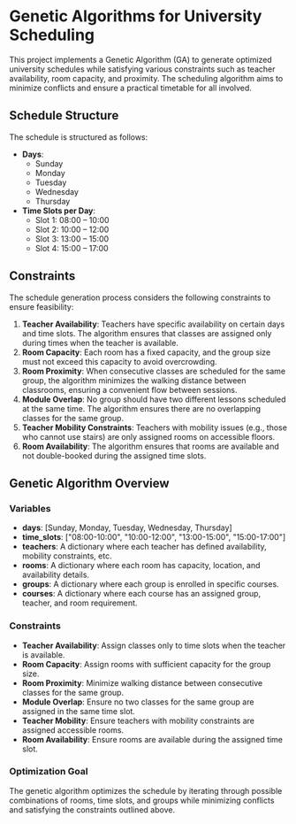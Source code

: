 <h1>Genetic Algorithms for University Scheduling</h1>

<p>This project implements a Genetic Algorithm (GA) to generate optimized university schedules while satisfying various constraints such as teacher availability, room capacity, and proximity. The scheduling algorithm aims to minimize conflicts and ensure a practical timetable for all involved.</p>

<h2>Schedule Structure</h2>

<p>The schedule is structured as follows:</p>

<ul>
  <li><strong>Days</strong>:
    <ul>
      <li>Sunday</li>
      <li>Monday</li>
      <li>Tuesday</li>
      <li>Wednesday</li>
      <li>Thursday</li>
    </ul>
  </li>
  <li><strong>Time Slots per Day</strong>:
    <ul>
      <li>Slot 1: 08:00 – 10:00</li>
      <li>Slot 2: 10:00 – 12:00</li>
      <li>Slot 3: 13:00 – 15:00</li>
      <li>Slot 4: 15:00 – 17:00</li>
    </ul>
  </li>
</ul>

<h2>Constraints</h2>

<p>The schedule generation process considers the following constraints to ensure feasibility:</p>

<ol>
  <li><strong>Teacher Availability</strong>: Teachers have specific availability on certain days and time slots. The algorithm ensures that classes are assigned only during times when the teacher is available.</li>
  <li><strong>Room Capacity</strong>: Each room has a fixed capacity, and the group size must not exceed this capacity to avoid overcrowding.</li>
  <li><strong>Room Proximity</strong>: When consecutive classes are scheduled for the same group, the algorithm minimizes the walking distance between classrooms, ensuring a convenient flow between sessions.</li>
  <li><strong>Module Overlap</strong>: No group should have two different lessons scheduled at the same time. The algorithm ensures there are no overlapping classes for the same group.</li>
  <li><strong>Teacher Mobility Constraints</strong>: Teachers with mobility issues (e.g., those who cannot use stairs) are only assigned rooms on accessible floors.</li>
  <li><strong>Room Availability</strong>: The algorithm ensures that rooms are available and not double-booked during the assigned time slots.</li>
</ol>

<h2>Genetic Algorithm Overview</h2>

<h3>Variables</h3>
<ul>
  <li><strong>days</strong>: [Sunday, Monday, Tuesday, Wednesday, Thursday]</li>
  <li><strong>time_slots</strong>: ["08:00-10:00", "10:00-12:00", "13:00-15:00", "15:00-17:00"]</li>
  <li><strong>teachers</strong>: A dictionary where each teacher has defined availability, mobility constraints, etc.</li>
  <li><strong>rooms</strong>: A dictionary where each room has capacity, location, and availability details.</li>
  <li><strong>groups</strong>: A dictionary where each group is enrolled in specific courses.</li>
  <li><strong>courses</strong>: A dictionary where each course has an assigned group, teacher, and room requirement.</li>
</ul>

<h3>Constraints</h3>
<ul>
  <li><strong>Teacher Availability</strong>: Assign classes only to time slots when the teacher is available.</li>
  <li><strong>Room Capacity</strong>: Assign rooms with sufficient capacity for the group size.</li>
  <li><strong>Room Proximity</strong>: Minimize walking distance between consecutive classes for the same group.</li>
  <li><strong>Module Overlap</strong>: Ensure no two classes for the same group are assigned in the same time slot.</li>
  <li><strong>Teacher Mobility</strong>: Ensure teachers with mobility constraints are assigned accessible rooms.</li>
  <li><strong>Room Availability</strong>: Ensure rooms are available during the assigned time slot.</li>
</ul>

<h3>Optimization Goal</h3>
<p>The genetic algorithm optimizes the schedule by iterating through possible combinations of rooms, time slots, and groups while minimizing conflicts and satisfying the constraints outlined above.</p>

